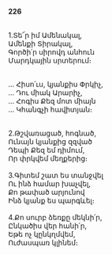 **226**

\
1.Տե՜ր իմ Ամենակալ,\
Ամենքի Տիրակալ,\
Գործի՛ր սիրովդ անհուն\
Մարդկային սրտերում։

\
 ... Հիսո՛ւս, կյանքիս Փրկիչ,\
 ... Դու միակ Արարիչ,\
 ... Հոգիս Քեզ մոտ միայն\
 ... Կհանգչի հավիտյան։

\
2.Թշվառացած, հոգնած,\
Ունայն կյանքից զզված\
Դեպի Քեզ եմ դիմում,\
Որ փրկվեմ մեղքերից։\
\
3.Գիտեմ շատ ես տանջվել\
Ու ինձ համար խաչվել,\
Քո թափած արյունով\
Ինձ կյանք ես պարգևել։\
\
4.Քո սուրբ ձեռքը մեկնի՛ր,\
Ընկածիս վեր հանի՛ր,\
Եթե ոչ կընկղմվեմ,\
Ուժասպառ կլինեմ։
